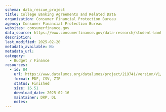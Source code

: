 ```yaml
---
schema: data_rescue_project 
title: College Banking Agreements and Related Data
organization: Consumer Financial Protection Bureau
agency: Consumer Financial Protection Bureau
websites: consumerfinance.gov
data_source: https://www.consumerfinance.gov/data-research/student-banking/deposit-product-marketing-agreements-and-data/
description: 
last_modified: 2025-02-20
metadata_available: No
metadata_url: 
category:
  - Budget / Finance
resources:
  - id: 84
    url: https://www.datalumos.org/datalumos/project/219741/version/V1/view
    format: PDF, CSV, ZIP
    status: Finished
    size: 16.51
    download_date: 2025-02-16
    maintainer: DRP, DL
    notes: 
---
```

